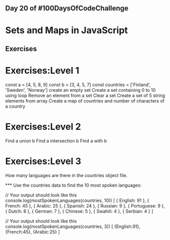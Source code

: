 ## Day 20 of #100DaysOfCodeChallenge

# Sets and Maps in JavaScript

## Exercises
# Exercises:Level 1
const a = [4, 5, 8, 9]
const b = [3, 4, 5, 7]
const countries = ['Finland', 'Sweden', 'Norway']
create an empty set
Create a set containing 0 to 10 using loop
Remove an element from a set
Clear a set
Create a set of 5 string elements from array
Create a map of countries and number of characters of a country

# Exercises:Level 2
Find a union b
Find a intersection b
Find a with b

# Exercises:Level 3
How many languages are there in the countries object file.

*** Use the countries data to find the 10 most spoken languages:

   // Your output should look like this
   console.log(mostSpokenLanguages(countries, 10))
   [
     { English: 91 },
     { French: 45 },
     { Arabic: 25 },
     { Spanish: 24 },
     { Russian: 9 },
     { Portuguese: 9 },
     { Dutch: 8 },
     { German: 7 },
     { Chinese: 5 },
     { Swahili: 4 },
     { Serbian: 4 }
   ]

  // Your output should look like this
  console.log(mostSpokenLanguages(countries, 3))
  [
  {English:91},
  {French:45},
  {Arabic:25}
  ]
